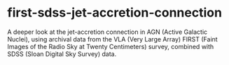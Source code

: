 # first-sdss-jet-accretion-connection
A deeper look at the jet-accretion connection in AGN (Active Galactic Nuclei), using archival data from the VLA (Very Large Array) FIRST (Faint Images of the Radio Sky at Twenty Centimeters) survey, combined with SDSS (Sloan Digital Sky Survey) data.
